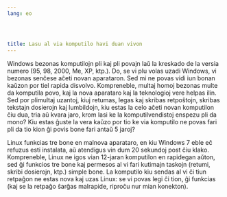 ```yaml
---
lang: eo




title: Lasu al via komputilo havi duan vivon
---
```


Windows bezonas komputilojn pli kaj pli povajn laŭ la kreskado de la versia numero (95, 98, 2000, Me, XP, ktp.). Do, se vi plu volas uzadi Windows, vi bezonas senĉese aĉeti novan aparataron. Sed mi ne povas vidi iun bonan kaŭzon por tiel rapida disvolvo. Kompreneble, multaj homoj bezonas multe da komputila povo, kaj la nova aparataro kaj la teknologioj vere helpas ilin. Sed por plimultaj uzantoj, kiuj retumas, legas kaj skribas retpoŝtojn, skribas tekstajn dosierojn kaj lumbildojn, kiu estas la celo aĉeti novan komputilon ĉiu dua, tria aŭ kvara jaro, krom lasi ke la komputilvendistoj enspezu pli da mono? Kiu estas ĝuste la vera kaŭzo por tio ke via komputilo ne povas fari pli da tio kion ĝi povis bone fari antaŭ 5 jaroj?

Linux funkcias tre bone en malnova aparataro, en kiu Windows 7 eble eĉ refuzus esti instalata, aŭ atendigus vin dum 20 sekundoj post ĉiu klako. Kompreneble, Linux ne igos vian 12-jaran komputilon en rapidegan aŭton, sed ĝi funkcios tre bone kaj permesos al vi fari kutimajn taskojn (retumi, skribi dosierojn, ktp.) simple bone. La komputilo kiu sendas al vi ĉi tiun retpaĝon ne estas nova kaj uzas Linux: se vi povas legi ĉi tion, ĝi funkcias (kaj se la retpaĝo ŝarĝas malrapide, riproĉu nur mian konekton).




